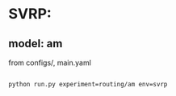 # SVRP:
## model: am

from configs/, main.yaml
```bash

python run.py experiment=routing/am env=svrp
```
